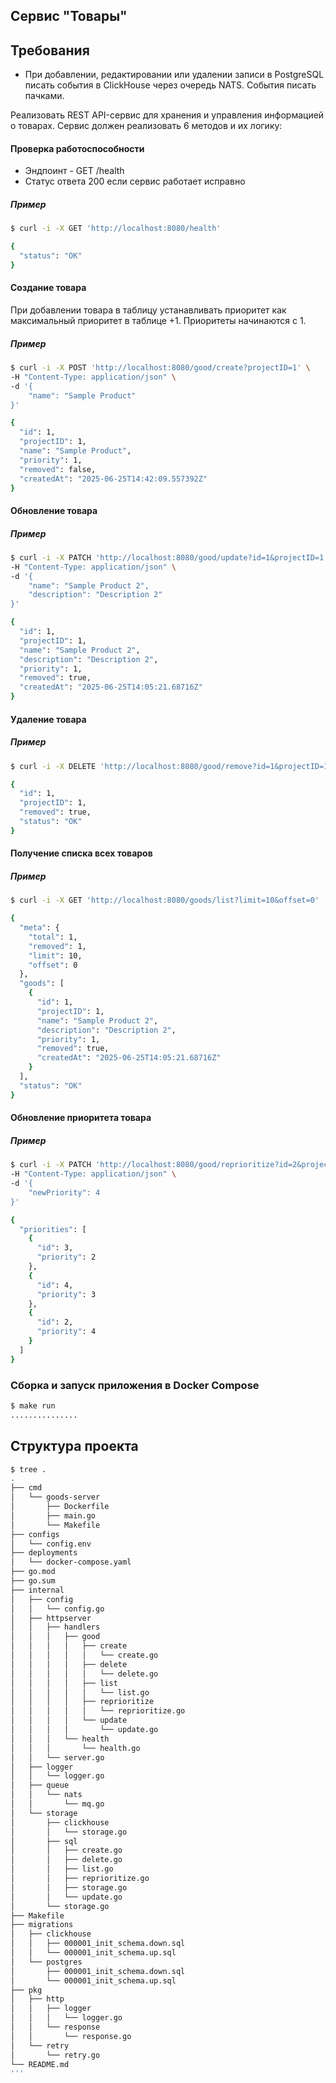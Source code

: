 ## Сервис "Товары"

## Требования
- При добавлении, редактировании или удалении записи в PostgreSQL писать события в
	ClickHouse через очередь NATS. События писать пачками.

Реализовать REST API-сервис для хранения и управления информацией о товарах. Cервис
должен реализовать 6 методов и их логику:

#### Проверка работоспособности
- Эндпоинт - GET /health
- Статус ответа 200 если сервис работает исправно

##### Пример
```bash
$ curl -i -X GET 'http://localhost:8080/health'

{
  "status": "OK"
}
```

#### Создание товара
При добавлении товара в таблицу устанавливать приоритет как максимальный приоритет в
таблице +1. Приоритеты начинаются с 1.

##### Пример
```bash
$ curl -i -X POST 'http://localhost:8080/good/create?projectID=1' \
-H "Content-Type: application/json" \
-d '{
	"name": "Sample Product"
}'

{
  "id": 1,
  "projectID": 1,
  "name": "Sample Product",
  "priority": 1,
  "removed": false,
  "createdAt": "2025-06-25T14:42:09.557392Z"
}
```

#### Обновление товара

##### Пример
```bash
$ curl -i -X PATCH 'http://localhost:8080/good/update?id=1&projectID=1' \
-H "Content-Type: application/json" \
-d '{
	"name": "Sample Product 2",
	"description": "Description 2"
}'

{
  "id": 1,
  "projectID": 1,
  "name": "Sample Product 2",
  "description": "Description 2",
  "priority": 1,
  "removed": true,
  "createdAt": "2025-06-25T14:05:21.68716Z"
}
```

#### Удаление товара

##### Пример
```bash
$ curl -i -X DELETE 'http://localhost:8080/good/remove?id=1&projectID=1'

{
  "id": 1,
  "projectID": 1,
  "removed": true,
  "status": "OK"
}
```

#### Получение списка всех товаров

##### Пример
```bash
$ curl -i -X GET 'http://localhost:8080/goods/list?limit=10&offset=0'

{
  "meta": {
    "total": 1,
    "removed": 1,
    "limit": 10,
    "offset": 0
  },
  "goods": [
    {
      "id": 1,
      "projectID": 1,
      "name": "Sample Product 2",
      "description": "Description 2",
      "priority": 1,
      "removed": true,
      "createdAt": "2025-06-25T14:05:21.68716Z"
    }
  ],
  "status": "OK"
}
```

#### Обновление приоритета товара
##### Пример
```bash
$ curl -i -X PATCH 'http://localhost:8080/good/reprioritize?id=2&projectID=1' \
-H "Content-Type: application/json" \
-d '{
	"newPriority": 4
}'

{
  "priorities": [
    {
      "id": 3,
      "priority": 2
    },
    {
      "id": 4,
      "priority": 3
    },
    {
      "id": 2,
      "priority": 4
    }
  ]
}
```
### Сборка и запуск приложения в Docker Compose

```bash
$ make run
...............
```

## Структура проекта
```bash
$ tree .
.
├── cmd
│   └── goods-server
│       ├── Dockerfile
│       ├── main.go
│       └── Makefile
├── configs
│   └── config.env
├── deployments
│   └── docker-compose.yaml
├── go.mod
├── go.sum
├── internal
│   ├── config
│   │   └── config.go
│   ├── httpserver
│   │   ├── handlers
│   │   │   ├── good
│   │   │   │   ├── create
│   │   │   │   │   └── create.go
│   │   │   │   ├── delete
│   │   │   │   │   └── delete.go
│   │   │   │   ├── list
│   │   │   │   │   └── list.go
│   │   │   │   ├── reprioritize
│   │   │   │   │   └── reprioritize.go
│   │   │   │   └── update
│   │   │   │       └── update.go
│   │   │   └── health
│   │   │       └── health.go
│   │   └── server.go
│   ├── logger
│   │   └── logger.go
│   ├── queue
│   │   └── nats
│   │       └── mq.go
│   └── storage
│       ├── clickhouse
│       │   └── storage.go
│       ├── sql
│       │   ├── create.go
│       │   ├── delete.go
│       │   ├── list.go
│       │   ├── reprioritize.go
│       │   ├── storage.go
│       │   └── update.go
│       └── storage.go
├── Makefile
├── migrations
│   ├── clickhouse
│   │   ├── 000001_init_schema.down.sql
│   │   └── 000001_init_schema.up.sql
│   └── postgres
│       ├── 000001_init_schema.down.sql
│       └── 000001_init_schema.up.sql
├── pkg
│   ├── http
│   │   ├── logger
│   │   │   └── logger.go
│   │   └── response
│   │       └── response.go
│   └── retry
│       └── retry.go
└── README.md
'''
